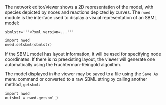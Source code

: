 The network editor/viewer shows a 2D representation of the model, with species depicted
by nodes and reactions depicted by curves. The `nwed` module is the interface 
used to display a visual representation of an SBML model:

```
sbmlstr='''<?xml version=...'''

import nwed
nwed.setsbml(sbmlstr)
```

If the SBML model has layout information, it will be used for specifying node 
coordinates. If there is no preexisting layout, the viewer will generate one 
automatically using the Fruchterman-Reingold algorithm.

The model displayed in the viewer may be saved to a file using the `Save As`
menu command or converted to a raw SBML string by calling another method, `getsbml`:

```
import nwed
outsbml = nwed.getsbml()
```